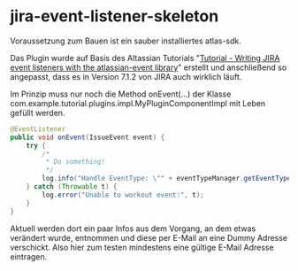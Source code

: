 # jira-event-listener-skeleton

Voraussetzung zum Bauen ist ein sauber installiertes atlas-sdk.

Das Plugin wurde auf Basis des Altassian Tutorials "[Tutorial - Writing JIRA event listeners with the atlassian-event library](https://developer.atlassian.com/jiradev/jira-platform/guides/other/tutorial-writing-jira-event-listeners-with-the-atlassian-event-library)" erstellt und anschließend so angepasst, dass es in Version 7.1.2 von JIRA auch wirklich läuft.

Im Prinzip muss nur noch die Method onEvent(...) der Klasse com.example.tutorial.plugins.impl.MyPluginComponentImpl mit Leben gefüllt werden.

```java
@EventListener
public void onEvent(IssueEvent event) {
	try {
		/* 
		 * Do something! 
		 */
		log.info("Handle EventType: \"" + eventTypeManager.getEventType(event.getEventTypeId()).getName() + "\"");
	} catch (Throwable t) {
		log.error("Unable to workout event:", t);
	}
}
```

Aktuell werden dort ein paar Infos aus dem Vorgang, an dem etwas verändert wurde, entnommen und diese per E-Mail an eine Dummy Adresse verschickt. Also hier zum testen mindestens eine gültige E-Mail Adresse eintragen. 
